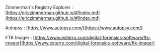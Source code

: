 Zimmerman's Registry Explorer : [https://ericzimmerman.github.io/#!index.md](https://ericzimmerman.github.io/#!index.md)

Autopsy : [https://www.autopsy.com/](https://www.autopsy.com/)

FTK Imager : [https://www.exterro.com/digital-forensics-software/ftk-imager](https://www.exterro.com/digital-forensics-software/ftk-imager)

